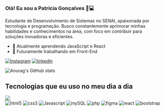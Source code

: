 ### Olá! Eu sou a Patrícia Gonçalves 👋💻
Estudante de Desenvolvimento de Sistemas no SENAI, apaixonada por tecnologia e programação. Busco constantemente aprimorar minhas habilidades e conhecimentos na área, com foco em contribuir para soluções inovadoras e eficientes.

- 🔭 Atualmente aprendendo JavaScript e React
- :space_invader: Futuramente trabalhando em Front-End




[![Instagram](https://img.shields.io/badge/Instagram-E4405F?style=for-the-badge&logo=instagram&logoColor=white)](https://www.instagram.com/patty.gsr/)
[![linkedIn](https://img.shields.io/badge/LinkedIn-0077B5?style=for-the-badge&logo=linkedin&logoColor=white)](https://www.linkedin.com/in/patr%C3%ADcia-gon%C3%A7alves-ramos-b6310a2b9/)


![Anurag's GitHub stats](https://github-readme-stats.vercel.app/api?username=patricia520&show_icons=true&theme=synthwave)

## Tecnologias que eu uso no meu dia a dia
<!-- criar uma div com inline-block para por as imagens do badges -->
<div style="display:inline-block">
<img src="https://github-readme-stats.vercel.app/api/top-langs/?username=patricia520&theme=blue-green" /><br>
    <img src="https://img.shields.io/badge/HTML5-E34F26?style=for-the-badge&logo=html5&logoColor=white" alt="html5"/>
    <img src="https://img.shields.io/badge/CSS3-1572B6?style=for-the-badge&logo=css3&logoColor=white" alt="css3"/>
    <img src="https://img.shields.io/badge/JavaScript-F7DF1E?style=for-the-badge&logo=javascript&logoColor=black" alt="Javascript"/>
    <img src="https://img.shields.io/badge/MySQL-00000F?style=for-the-badge&logo=mysql&logoColor=white" alt="mySQL"/>
    <img src="https://img.shields.io/badge/PHP-777BB4?style=for-the-badge&logo=php&logoColor=white" alt="php"/>
    <img src="https://img.shields.io/badge/Figma-F24E1E?style=for-the-badge&logo=figma&logoColor=white" alt="figma"/>
    <img src="https://img.shields.io/badge/React-20232A?style=for-the-badge&logo=react&logoColor=61DAFB" alt="react"/>
    <img src="https://img.shields.io/badge/Bootstrap-563D7C?style=for-the-badge&logo=bootstrap&logoColor=white" alt="bootstrap"/>

  </div> <br> <br>



